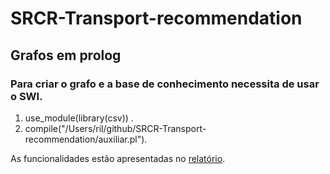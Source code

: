 # SRCR-Transport-recommendation
  <h2>Grafos em prolog</h2>
  
 <h3> Para criar o grafo e a base de conhecimento necessita de usar o SWI. </h3>
  <ol>
        <li>use_module(library(csv)) .  </li>
        <li>compile("/Users/ril/github/SRCR-Transport-recommendation/auxiliar.pl").  </li>
 </ol>
 As funcionalidades estão apresentadas no <a href="https://github.com/rafael4512/SRCR-Transport-recommendation/blob/master/Relatorio/SRCR-PL4-86266-R.pdf">relatório</a>.<br/>


